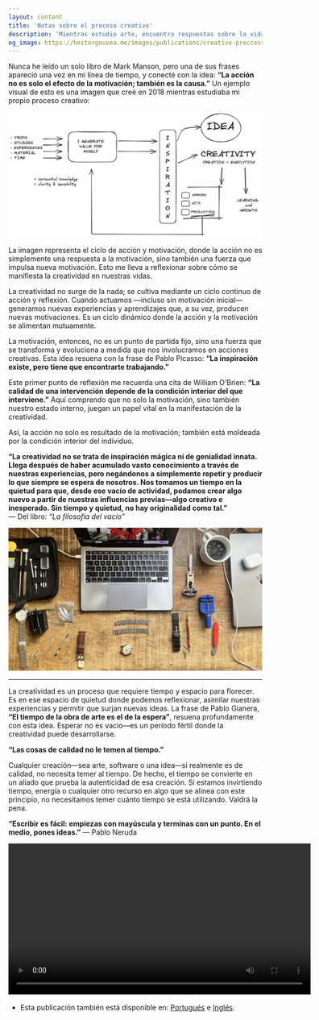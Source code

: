 ```yaml
---
layout: content
title: 'Notas sobre el proceso creativo'
description: 'Mientras estudio arte, encuentro respuestas sobre la vida.'
og_image: https://heitorgouvea.me/images/publications/creative-proccess-pt.png
---
```


Nunca he leído un solo libro de Mark Manson, pero una de sus frases apareció una vez en mi línea de tiempo, y conecté con la idea: **“La acción no es solo el efecto de la motivación; también es la causa.”** Un ejemplo visual de esto es una imagen que creé en 2018 mientras estudiaba mi propio proceso creativo:

![Proccess](/images/publications/creative/creative-process.png)

La imagen representa el ciclo de acción y motivación, donde la acción no es simplemente una respuesta a la motivación, sino también una fuerza que impulsa nueva motivación. Esto me lleva a reflexionar sobre cómo se manifiesta la creatividad en nuestras vidas.

La creatividad no surge de la nada; se cultiva mediante un ciclo continuo de acción y reflexión. Cuando actuamos —incluso sin motivación inicial— generamos nuevas experiencias y aprendizajes que, a su vez, producen nuevas motivaciones. Es un ciclo dinámico donde la acción y la motivación se alimentan mutuamente.

La motivación, entonces, no es un punto de partida fijo, sino una fuerza que se transforma y evoluciona a medida que nos involucramos en acciones creativas. Esta idea resuena con la frase de Pablo Picasso: **“La inspiración existe, pero tiene que encontrarte trabajando.”**

Este primer punto de reflexión me recuerda una cita de William O’Brien: **“La calidad de una intervención depende de la condición interior del que interviene.”** Aquí comprendo que no solo la motivación, sino también nuestro estado interno, juegan un papel vital en la manifestación de la creatividad.

Así, la acción no solo es resultado de la motivación; también está moldeada por la condición interior del individuo.

**“La creatividad no se trata de inspiración mágica ni de genialidad innata. Llega después de haber acumulado vasto conocimiento a través de nuestras experiencias, pero negándonos a simplemente repetir y producir lo que siempre se espera de nosotros. Nos tomamos un tiempo en la quietud para que, desde ese vacío de actividad, podamos crear algo nuevo a partir de nuestras influencias previas—algo creativo e inesperado. Sin tiempo y quietud, no hay originalidad como tal.”**  
— Del libro: *“La filosofía del vacío”*

![Desk](/images/publications/creative/desk.jpeg)

---

La creatividad es un proceso que requiere tiempo y espacio para florecer. Es en ese espacio de quietud donde podemos reflexionar, asimilar nuestras experiencias y permitir que surjan nuevas ideas. La frase de Pablo Gianera, **“El tiempo de la obra de arte es el de la espera”**, resuena profundamente con esta idea. Esperar no es vacío—es un período fértil donde la creatividad puede desarrollarse.

**“Las cosas de calidad no le temen al tiempo.”**

Cualquier creación—sea arte, software o una idea—si realmente es de calidad, no necesita temer al tiempo. De hecho, el tiempo se convierte en un aliado que prueba la autenticidad de esa creación. Si estamos invirtiendo tiempo, energía o cualquier otro recurso en algo que se alinea con este principio, no necesitamos temer cuánto tiempo se está utilizando. Valdrá la pena.

**“Escribir es fácil: empiezas con mayúscula y terminas con un punto. En el medio, pones ideas.”** — Pablo Neruda

<center>
<video width="600" controls>
  <source src="/images/publications/creative/people.mp4" type="video/mp4">
</video>
</center>

* Esta publicación también está disponible en: [Portugués](/2025/06/11/creative-process-ptbr) e [Inglés](/2025/06/11/creative-process).